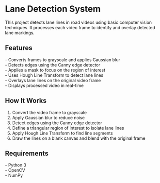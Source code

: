 # Lane Detection System

This project detects lane lines in road videos using basic computer vision techniques. It processes each video frame to identify and overlay detected lane markings.

## Features

\- Converts frames to grayscale and applies Gaussian blur  
\- Detects edges using the Canny edge detector  
\- Applies a mask to focus on the region of interest  
\- Uses Hough Line Transform to detect lane lines  
\- Overlays lane lines on the original video frame  
\- Displays processed video in real-time  

## How It Works

1. Convert the video frame to grayscale  
2. Apply Gaussian blur to reduce noise  
3. Detect edges using the Canny edge detector  
4. Define a triangular region of interest to isolate lane lines  
5. Apply Hough Line Transform to find line segments  
6. Draw the lines on a blank canvas and blend with the original frame  

## Requirements

\- Python 3  
\- OpenCV  
\- NumPy  



